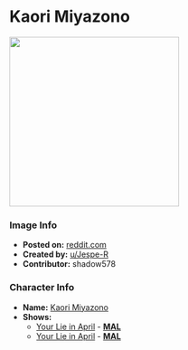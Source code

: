 # Kaori Miyazono

<img src="https://raw.githubusercontent.com/shadow578/Project-Padoru/master/Padoru/U_Jespe-R/your-lie-in-april-kaori-miyazono.png" height="300">

### Image Info
* **Posted on:**     [reddit.com](https://www.reddit.com/r/Padoru/comments/f4enjt/daily_padoru_46_kaori_miyazono_your_lie_in_april/)
* **Created by:**    [u/Jespe-R](https://github.com/shadow578/Project-Padoru/blob/master/table-of-contents/creators/uJespeR.md)
* **Contributor:**   shadow578

### Character Info
* **Name:**   [Kaori Miyazono](https://myanimelist.net/character/69411)
* **Shows:**
  * [Your Lie in April](https://github.com/shadow578/Project-Padoru/blob/master/table-of-contents/shows/YourLieinApril.md) - [__MAL__](https://myanimelist.net/anime/23273/Shigatsu_wa_Kimi_no_Uso)
  * [Your Lie in April](https://github.com/shadow578/Project-Padoru/blob/master/table-of-contents/shows/YourLieinApril.md) - [__MAL__](https://myanimelist.net/manga/37707/Shigatsu_wa_Kimi_no_Uso)


